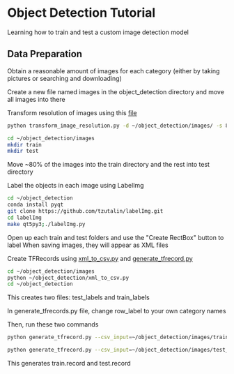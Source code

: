 # Object Detection Tutorial
Learning how to train and test a custom image detection model

## Data Preparation
Obtain a reasonable amount of images for each category
(either by taking pictures or searching and downloading)

Create a new file named images in the object_detection directory and move all images into there

Transform resolution of images using this [file](https://github.com/holyjen123/object_detection/blob/master/transform_image_resolution.py)
```bash
python transform_image_resolution.py -d ~/object_detection/images/ -s 800 600

cd ~/object_detection/images
mkdir train
mkdir test
```

Move ~80% of the images into the train directory and the rest into test directory

Label the objects in each image using LabelImg
```bash
cd ~/object_detection
conda install pyqt
git clone https://github.com/tzutalin/labelImg.git
cd labelImg
make qt5py3;./labelImg.py
```
Open up each train and test folders and use the "Create RectBox" button to label 
When saving images, they will appear as XML files

Create TFRecords using [xml_to_csv.py](https://github.com/holyjen123/object_detection/blob/master/xml_to_csv.py) and [generate_tfrecord.py](https://github.com/holyjen123/object_detection/blob/master/generate_tfrecord.py)
```bash
cd ~/object_detection/images
python ~/object_detection/xml_to_csv.py
cd ~/object_detection
```
This creates two files: test_labels and train_labels

In generate_tfrecords.py file, change row_label to your own category names

Then, run these two commands
```bash
python generate_tfrecord.py --csv_input=~/object_detection/images/train_labels.csv --image_dir=~/object_detection/images/images/train --output_path=train.record

python generate_tfrecord.py --csv_input=~/object_detection/images/test_labels.csv --image_dir=~/object_detection/images/images/test --output_path=test.record
```
This generates train.record and test.record
